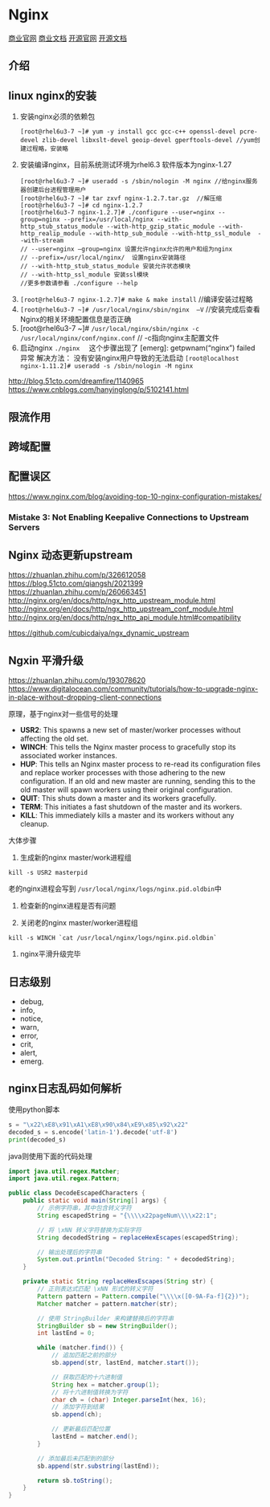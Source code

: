# Nginx

[商业官网](https://www.nginx.com/ )
[商业文档](https://docs.nginx.com/ )
[开源官网](https://nginx.org/)
[开源文档](https://nginx.org/en/docs/ )

## 介绍


## linux nginx的安装
    
1.  安装nginx必须的依赖包 
    ```shell
    [root@rhel6u3-7 ~]# yum -y install gcc gcc-c++ openssl-devel pcre-devel zlib-devel libxslt-devel geoip-devel gperftools-devel //yum创建过程略，安装略 
    ```
2.  安装编译nginx，目前系统测试环境为rhel6.3  软件版本为nginx-1.27
    ```shell
    [root@rhel6u3-7 ~]# useradd -s /sbin/nologin -M nginx //给nginx服务器创建后台进程管理用户 
    [root@rhel6u3-7 ~]# tar zxvf nginx-1.2.7.tar.gz  //解压缩 
    [root@rhel6u3-7 ~]# cd nginx-1.2.7  
    [root@rhel6u3-7 nginx-1.2.7]# ./configure --user=nginx --group=nginx --prefix=/usr/local/nginx --with-http_stub_status_module --with-http_gzip_static_module --with-http_realip_module --with-http_sub_module --with-http_ssl_module  --with-stream
    // --user=nginx –group=nginx 设置允许nginx允许的用户和组为nginx 
    // --prefix=/usr/local/nginx/  设置nginx安装路径 
    // --with-http_stub_status_module 安装允许状态模块 
    // --with-http_ssl_module 安装ssl模块 
    //更多参数请参看 ./configure --help 
    ```
3.  `[root@rhel6u3-7 nginx-1.2.7]# make & make install`   //编译安装过程略 
4.  `[root@rhel6u3-7 ~]# /usr/local/nginx/sbin/nginx  –V`  //安装完成后查看Nginx的相关环境配置信息是否正确        
5.  [root@rhel6u3-7 ~]# `/usr/local/nginx/sbin/nginx -c /usr/local/nginx/conf/nginx.conf`   // -c指向nginx主配置文件 
6.  启动nginx  `./nginx  `
    这个步骤出现了 [emerg]: getpwnam(“nginx”) failed 异常  解决方法：  没有安装nginx用户导致的无法启动 
    `[root@localhost nginx-1.11.2]# useradd -s /sbin/nologin -M nginx`
    

http://blog.51cto.com/dreamfire/1140965         
https://www.cnblogs.com/hanyinglong/p/5102141.html


## 限流作用


## 跨域配置

## 配置误区
https://www.nginx.com/blog/avoiding-top-10-nginx-configuration-mistakes/


### Mistake 3: Not Enabling Keepalive Connections to Upstream Servers


## Nginx 动态更新upstream
https://zhuanlan.zhihu.com/p/326612058
https://blog.51cto.com/qiangsh/2021399
https://zhuanlan.zhihu.com/p/260663451
http://nginx.org/en/docs/http/ngx_http_upstream_module.html
http://nginx.org/en/docs/http/ngx_http_upstream_conf_module.html
http://nginx.org/en/docs/http/ngx_http_api_module.html#compatibility

https://github.com/cubicdaiya/ngx_dynamic_upstream


## Ngxin 平滑升级
https://zhuanlan.zhihu.com/p/193078620
https://www.digitalocean.com/community/tutorials/how-to-upgrade-nginx-in-place-without-dropping-client-connections

原理，基于nginx对一些信号的处理
- **USR2**: This spawns a new set of master/worker processes without affecting the old set.
- **WINCH**: This tells the Nginx master process to gracefully stop its associated worker instances.
- **HUP**: This tells an Nginx master process to re-read its configuration files and replace worker processes with those adhering to the new configuration. If an old and new master are running, sending this to the old master will spawn workers using their original configuration.
- **QUIT**: This shuts down a master and its workers gracefully.
- **TERM**: This initiates a fast shutdown of the master and its workers.
- **KILL**: This immediately kills a master and its workers without any cleanup.

大体步骤
1. 生成新的nginx master/work进程组
```shell
kill -s USR2 masterpid

```
老的nginx进程会写到 `/usr/local/nginx/logs/nginx.pid.oldbin`中

1. 检查新的nginx进程是否有问题

1. 关闭老的nginx master/worker进程组
```shell
kill -s WINCH `cat /usr/local/nginx/logs/nginx.pid.oldbin`
```

1. nginx平滑升级完毕


## 日志级别

- debug, 
- info, 
- notice, 
- warn, 
- error,
- crit,
- alert, 
- emerg.


## nginx日志乱码如何解析

使用python脚本  
```python
s = "\x22\xE8\x91\xA1\xE8\x90\x84\xE9\x85\x92\x22"
decoded_s = s.encode('latin-1').decode('utf-8')
print(decoded_s)
```

java则使用下面的代码处理
```java
import java.util.regex.Matcher;
import java.util.regex.Pattern;

public class DecodeEscapedCharacters {
    public static void main(String[] args) {
        // 示例字符串，其中包含转义字符
        String escapedString = "{\\\\x22pageNum\\\\x22:1";

        // 将 \xNN 转义字符替换为实际字符
        String decodedString = replaceHexEscapes(escapedString);

        // 输出处理后的字符串
        System.out.println("Decoded String: " + decodedString);
    }

    private static String replaceHexEscapes(String str) {
        // 正则表达式匹配 \xNN 形式的转义字符
        Pattern pattern = Pattern.compile("\\\\x([0-9A-Fa-f]{2})");
        Matcher matcher = pattern.matcher(str);

        // 使用 StringBuilder 来构建替换后的字符串
        StringBuilder sb = new StringBuilder();
        int lastEnd = 0;

        while (matcher.find()) {
            // 追加匹配之前的部分
            sb.append(str, lastEnd, matcher.start());

            // 获取匹配的十六进制值
            String hex = matcher.group(1);
            // 将十六进制值转换为字符
            char ch = (char) Integer.parseInt(hex, 16);
            // 添加字符到结果
            sb.append(ch);

            // 更新最后匹配位置
            lastEnd = matcher.end();
        }

        // 添加最后未匹配到的部分
        sb.append(str.substring(lastEnd));

        return sb.toString();
    }
}
```